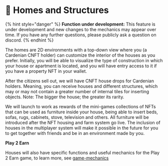 # 📑 Homes and Structures

{% hint style="danger" %}
**Function under development:** This feature is under development and new changes to the mechanics may appear over time. If you have any further questions, please publicly ask a question on discord.
{% endhint %}

The homes are  2D environments with a top-down view where you (a Cardenian CNFT holder) can customize the interior of the houses as you prefer. Initially, you will be able to visualize the type of construction in which your house or apartment is located, and you will have entry access to it if you have a property NFT in your wallet.

After the citizens sell out, we will have CNFT house drops  for Cardenian holders. Meaning, you can receive houses and different structures, which may or may not contain a greater number of internal tiles for inserting objects. Note: The bigger the house; the greater its rarity.

We will launch to work as rewards of the mini-games collections of NFTs that can be used as furniture inside your house, being able to insert beds, sofas, rugs, cabinets, stove, television and others. All furniture will be introduced after the NFT housing and farm system go live. The inclusion of houses in the multiplayer system will make it possible in the future for you to get together with friends and be in an environment made by you.

**Play 2 Earn**

Houses will also have specific functions and useful mechanics for the Play 2 Earn game, to learn more, see [game-mechanics](../../play-2-earn/game-mechanics/ "mention")
